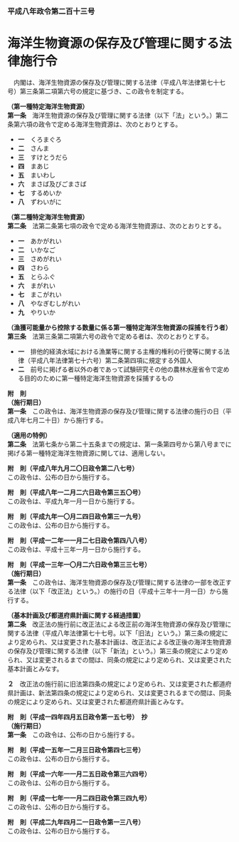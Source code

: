 ### 平成八年政令第二百十三号  
# 海洋生物資源の保存及び管理に関する法律施行令  
　内閣は、海洋生物資源の保存及び管理に関する法律（平成八年法律第七十七号）第三条第二項第六号の規定に基づき、この政令を制定する。  
  
**（第一種特定海洋生物資源）**  
**第一条**　海洋生物資源の保存及び管理に関する法律（以下「法」という。）第二条第六項の政令で定める海洋生物資源は、次のとおりとする。  
* **一**　くろまぐろ  
* **二**　さんま  
* **三**　すけとうだら  
* **四**　まあじ  
* **五**　まいわし  
* **六**　まさば及びごまさば  
* **七**　するめいか  
* **八**　ずわいがに  
  
**（第二種特定海洋生物資源）**  
**第二条**　法第二条第七項の政令で定める海洋生物資源は、次のとおりとする。  
* **一**　あかがれい  
* **二**　いかなご  
* **三**　さめがれい  
* **四**　さわら  
* **五**　とらふぐ  
* **六**　まがれい  
* **七**　まこがれい  
* **八**　やなぎむしがれい  
* **九**　やりいか  
  
**（漁獲可能量から控除する数量に係る第一種特定海洋生物資源の採捕を行う者）**  
**第三条**　法第三条第二項第六号の政令で定める者は、次のとおりとする。  
* **一**　排他的経済水域における漁業等に関する主権的権利の行使等に関する法律（平成八年法律第七十六号）第二条第四項に規定する外国人  
* **二**　前号に掲げる者以外の者であって試験研究その他の農林水産省令で定める目的のために第一種特定海洋生物資源を採捕するもの  
  
**附　則**  
**（施行期日）**  
**第一条**　この政令は、海洋生物資源の保存及び管理に関する法律の施行の日（平成八年七月二十日）から施行する。  
  
**（適用の特例）**  
**第二条**　法第七条から第二十五条までの規定は、第一条第四号から第八号までに掲げる第一種特定海洋生物資源に関しては、適用しない。  
  
**附　則（平成八年九月二〇日政令第二八七号）**  
この政令は、公布の日から施行する。  
  
**附　則（平成八年一二月二六日政令第三五〇号）**  
この政令は、平成九年一月一日から施行する。  
  
**附　則（平成九年一〇月二四日政令第三一九号）**  
この政令は、公布の日から施行する。  
  
**附　則（平成一二年一一月二七日政令第四八八号）**  
この政令は、平成十三年一月一日から施行する。  
  
**附　則（平成一三年一〇月二六日政令第三三七号）**  
**（施行期日）**  
**第一条**　この政令は、海洋生物資源の保存及び管理に関する法律の一部を改正する法律（以下「改正法」という。）の施行の日（平成十三年十一月一日）から施行する。  
  
**（基本計画及び都道府県計画に関する経過措置）**  
**第二条**　改正法の施行前に改正法による改正前の海洋生物資源の保存及び管理に関する法律（平成八年法律第七十七号。以下「旧法」という。）第三条の規定により定められ、又は変更された基本計画は、改正法による改正後の海洋生物資源の保存及び管理に関する法律（以下「新法」という。）第三条の規定により定められ、又は変更されるまでの間は、同条の規定により定められ、又は変更された基本計画とみなす。  
  
**２**　改正法の施行前に旧法第四条の規定により定められ、又は変更された都道府県計画は、新法第四条の規定により定められ、又は変更されるまでの間は、同条の規定により定められ、又は変更された都道府県計画とみなす。  
  
**附　則（平成一四年四月五日政令第一五七号）　抄**  
**（施行期日）**  
**第一条**　この政令は、公布の日から施行する。  
  
**附　則（平成一五年一二月三日政令第四七三号）**  
この政令は、公布の日から施行する。  
  
**附　則（平成一六年一一月二五日政令第三六四号）**  
この政令は、公布の日から施行する。  
  
**附　則（平成一七年一一月二四日政令第三四九号）**  
この政令は、公布の日から施行する。  
  
**附　則（平成二九年四月二一日政令第一三八号）**  
この政令は、公布の日から施行する。  
  
